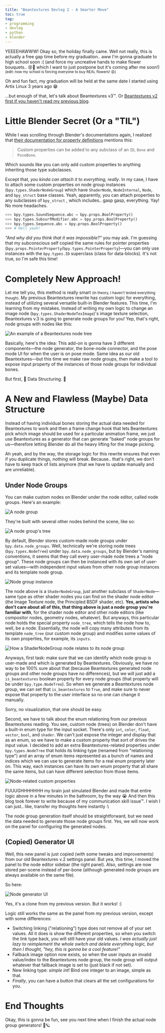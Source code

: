 ```yaml
---
title: "Beantextures Devlog 2 - A Smarter Move"
toc: true
tag:
- programming
- devlog
- python
- blender
---
```


YEEEEHAWWW! Okay so, the holiday finally came. Well not really, this is actually a free gap time before my graduation.. aww I'm gonna graduate to high school soon :( (and force my uncreative hands to make flower bouquets.. 😵🤫 which I want to just postpone but it's coming after me soon!) <small>(edit: now my school is forcing everyone to buy REAL flowers! 😡)</small>

Oh and fun fact, my graduation will be held at the same date I started using Artix Linux 3 years ago 😁

...but enough of that, let's talk about Beantextures v3™. Or [Beantextures v2 first if you haven't read my previous blog](https://daringcuteseal.github.io/blog/beantextures-devlog-1/).

# Little Blender Secret (Or a "TIL")

While I was scrolling through Blender's documentations again, I realized that [their documentation for property definitions](https://docs.blender.org/api/current/bpy.props.html) mentions this:

> Custom properties can be added to any subclass of an `ID`, `Bone` and `PoseBone`.

Which sounds like you can only add custom properties to anything inheriting those type subclasses.

Except that, *you kinda can attach it to everything, really*. In my case, I have to attach some custom properties on node group instances (`bpy.types.ShaderNodeGroup`) which have `ShaderNode`, `NodeInternal`, `Node`, and `bpy_struct` base classes. Yeah, apparently, you can attach properties to any subclasses of `bpy_struct` , which includes.. gasp gasp, everything. Yay! No more headaches.

```python
>>> bpy.types.SoundSequence.abc = bpy.props.BoolProperty()
>>> bpy.types.SubsurfModifier.abc = bpy.props.BoolProperty()
>>> bpy.types.Sequence.abc = bpy.props.BoolProperty()
>>> # Hell yeah!
```


*"And why did you think that it was impossible?"* you may ask. I'm guessing that my subconscious self copied the same rules for pointer properties (`bpy.props.PointerProperty`/`bpy.types.PointerProperty`)—you can only use instances with the `bpy.types.ID` superclass (class for data-blocks). It's not true, so I'm safe this time!

# Completely New Approach!

Let me tell you, this method is really smart <small>(in theory, I haven't tested everything though)</small>. My previous Beantextures rewrite has custom logic for everything, instead of utilizing several versatile built-in Blender features. This time, I'm learning from my mistakes. Instead of writing my own logic to change an image node (`bpy.types.ShaderNodeTexImage`)'s image texture selection, Beantextures v.3 is going to generate node groups for you! Yep, that's right, node groups with nodes like this:

![An example of a Beantextures node tree](/blog/image/beantextures-2-node_tree.png)

Basically, here's the idea: This add-on is gonna have 3 different components—the node generator, the bone-node connector, and the pose mode UI for when the user is on pose mode. Same idea as our old Beantextures—but this time we make raw node groups, then make a tool to expose input property of the instances of those node groups for individual bones.

But first, 💙 Data Structuring. 💙

# A New and Flawless (Maybe) Data Structure

Instead of having individual bones storing the actual data needed for Beantextures to work and then a frame change hook that lets Beantextures pick which image should be used for a particular animation frame, we just use Beantextures as a generator that can generate "baked" node groups for us—therefore letting Blender do all the heavy lifting for the image picking.

Ah yeah, and by the way, the storage logic for this rewrite ensures that even if you duplicate things, nothing will break. Because.. that's right, we don't have to keep track of lists anymore (that we have to update manually and are unreliable).

## Under Node Groups

You can make custom nodes on Blender under the node editor, called node groups. Here's an example:

![A node group](/blog/image/node-group.png)

They're built with several other nodes behind the scene, like so:

![A node group's tree](/blog/image/node-group-tree.png)


By default, Blender stores custom-made node groups under `bpy.data.node_groups`. Well, technically we're storing node trees (`bpy.types.NodeTree`) under `bpy.data.node_groups`, but by Blender's naming conventions, it seems that they call every user-made node trees a "node group". These node groups can then be instanced with its own set of user-set values—with independent input values from other node group instances and its template node group.

![Node group instance](/blog/image/beantextures-2-node-instance.png)

The node above is a `ShaderNodeGroup`, just another subclass of `ShaderNode`—same type as other shader nodes you can find on the shader node editor (the Image Texture node, the Principled BSDF shader, etc). **Yes, artists who don't care about all of this, that thing above is just a node group you're familiar with**, for the shader node editor and other node editors (like compositor nodes, geometry nodes, whatever). But anyways, this particular node holds the special property `node_tree`, which tells the node how to, well, be a node. Essentially, the node will copy many attributes from its template `node_tree` (our custom node group) and modifies some values of its own properties, for example, its `inputs`.

![How a ShaderNodeGroup node relates to its node group](/blog/image/beantextures-2-node-tree-relations.png)


Anyways, first task: make sure that we can identify which node group is user-made and which is generated by Beantextures. Obviously, we have no way to be 100% sure about that (because Beantextures generated node groups and other node groups have no differences), but we will just add a `is_beantextures` boolean property for every node groups (that property will be under `bpy.type.NodeTree`). So when we generate a Beantextures node group, we can set that `is_beantextures` to `True`, and make sure to never expose that property to the user interface so no one can change it manually.

Sorry, no visualization, that one should be easy.

Second, we have to talk about the enum relationing from our previous Beantextures reading. You see, custom node (trees) on Blender don't have a built-in enum type for the input socket. There's only `int`, `color`, `float`, `vector`, `bool`, and `shader`. We can't just expose the integer and display that as an enum, so we have to make a custom property that sort of drives the input value. I decided to add an extra Beantextures-related properties under `bpy.types.NodeTree` that holds its linking type (renamed from "relationing type") and an array of enum items represented as a bunch of names and indices which we can use to generate items for a real enum property later on. This way, each instances can have its own enum property that all share the same items, but can have different selection from those items.

![Node-related custom properties](/blog/image/beantextures-2-node-props.png)

FUUUGHHHHHHH my brain just simulated Blender and made that entire logic above in a few minutes in the bathroom, by the way 😭 And then this blog took forever to write because of my communication skill issue™. I wish I can just.. like, transfer my thoughts here instantly :\

The node group generation itself should be straightforward, but we need the data needed to generate those node groups first. Yes, we will now work on the panel for configuring the generated nodes.

## (Copied) Generator UI

Well, this new panel is just copied (with some tweaks and improvements) from our old Beantextures v.2 settings panel. But yea, this time, I moved the panel to the node editor sidebar (the right panel). Also, settings are now stored per-scene instead of per-bone (although generated node groups are always available on the same file).

So here: 

![Node generator UI](/blog/image/beantextures-2-node-generator-ui.png)

Yes, it's a clone from my previous version. But it works! :)

Logic still works the same as the panel from my previous version, except with some differences:
- Switching linking ("relationing") type does not remove all of your set values. All it does is show the different properties, so when you switch the link type back, you will still have your old values. *I was actually just lazy to reimplement the whole switch and delete everything logic, but then I thought, "hey, this is gonna be a cool feature!"*
- Fallback image option now exists, so when the user inputs an invalid value/index to the Beantextures node group, the node group will output whatever that fallback image is set to (just black if not set).
- New linking type: *simple int*! Bind one integer to an image, simple as that.
- *Finally*, you can have a button that clears all the set configurations for you.

# End Thoughts
Okay, this is gonna be fun, see you next time when I finish the actual node group generators! 💫🪐
